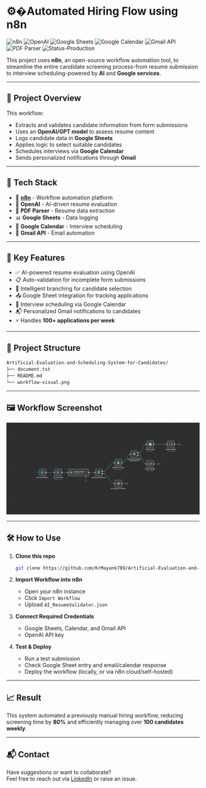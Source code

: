 #  ⚙️�Automated Hiring Flow using n8n
![n8n](https://img.shields.io/badge/Automation-n8n-4E9DDE?logo=n8n&logoColor=white)
![OpenAI](https://img.shields.io/badge/AI%20Model-OpenAI-ffb400?logo=openai)
![Google Sheets](https://img.shields.io/badge/Data-Google%20Sheets-34A853?logo=google-sheets&logoColor=white)
![Google Calendar](https://img.shields.io/badge/Scheduling-Google%20Calendar-4285F4?logo=google-calendar&logoColor=white)
![Gmail API](https://img.shields.io/badge/Email-Gmail%20API-D14836?logo=gmail&logoColor=white)
![PDF Parser](https://img.shields.io/badge/Resume-PDF%20Parser-lightgrey)
![Status-Production](https://img.shields.io/badge/Status-In%20Use-brightgreen)

This project uses **n8n**, an open-source workflow automation tool, to streamline the entire candidate screening process-from resume submission to interview scheduling-powered by **AI** and **Google services**.

---

## 🚀 Project Overview

This workflow:
- Extracts and validates candidate information from form submissions
- Uses an **OpenAI/GPT model** to assess resume content
- Logs candidate data in **Google Sheets**
- Applies logic to select suitable candidates
- Schedules interviews via **Google Calendar**
- Sends personalized notifications through **Gmail**

---

## 🧠 Tech Stack

- 🔄 **[n8n](https://n8n.io/)** - Workflow automation platform
- 🤖 **OpenAI** - AI-driven resume evaluation
- 📄 **PDF Parser** - Resume data extraction
- 📊 **Google Sheets** - Data logging
- 📅 **Google Calendar** - Interview scheduling
- 📧 **Gmail API** - Email automation

---

## 🧪 Key Features

- ✅ AI-powered resume evaluation using OpenAI
- 📋 Auto-validation for incomplete form submissions
- 🧠 Intelligent branching for candidate selection
- 📤 Google Sheet integration for tracking applications
- 📆 Interview scheduling via Google Calendar
- 📬 Personalized Gmail notifications to candidates
- ⚡ Handles **100+ applications per week**

---

## 📂 Project Structure

```bash
Artificial-Evaluation-and-Scheduling-System-for-Candidates/
├── document.txt
├── README.md
└── workflow-visual.png

```

---

## 🖼️ Workflow Screenshot

![Workflow Screenshot](workflow-visual.png)

---

## 🛠️ How to Use

1. **Clone this repo**  
   ```bash
   git clone https://github.com/KrMayank789/Artificial-Evaluation-and-Scheduling-System-for-Candidates.git
   ```

2. **Import Workflow into n8n**
   - Open your n8n instance
   - Click `Import Workflow`
   - Upload `AI_ResumeValidator.json`

3. **Connect Required Credentials**
   - Google Sheets, Calendar, and Gmail API
   - OpenAI API key

4. **Test & Deploy**
   - Run a test submission
   - Check Google Sheet entry and email/calendar response
   - Deploy the workflow (locally, or via n8n cloud/self-hosted)

---

## 📈 Result

This system automated a previously manual hiring workflow, reducing screening time by **80%** and efficiently managing over **100 candidates weekly**.

---

## 📬 Contact

Have suggestions or want to collaborate?  
Feel free to reach out via [LinkedIn](https://linkedin.com/in/deepbendu-debnath) or raise an issue.
